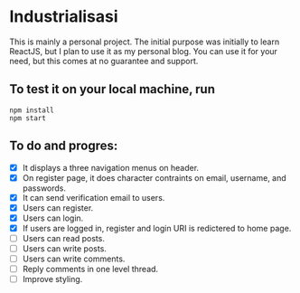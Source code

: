 # Industrialisasi

This is mainly a personal project. The initial purpose was initially to learn ReactJS, but I plan to use it as my personal blog. You can use it for your need, but this comes at no guarantee and support.

## To test it on your local machine, run
    npm install
    npm start
    
## To do and progres:
- [x] It displays a three navigation menus on header.
- [x] On register page, it does character contraints on email, username, and passwords.
- [x] It can send verification email to users.
- [x] Users can register.
- [x] Users can login.
- [x] If users are logged in, register and login URI is redictered to home page.
- [ ] Users can read posts.
- [ ] Users can write posts.
- [ ] Users can write comments.
- [ ] Reply comments in one level thread.
- [ ] Improve styling.
